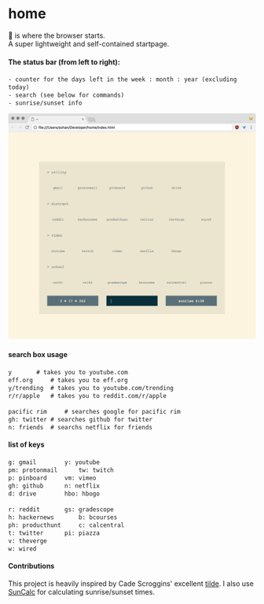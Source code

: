 # home
🏡 is where the browser starts.  
A super lightweight and self-contained startpage.  

#### The status bar (from left to right):
	- counter for the days left in the week : month : year (excluding today)
	- search (see below for commands)
	- sunrise/sunset info


![Screenshot](screenshot.png?raw=true "Screenshot")

#### search box usage
```
y		# takes you to youtube.com
eff.org		# takes you to eff.org
y/trending	# takes you to youtube.com/trending
r/r/apple	# takes you to reddit.com/r/apple

pacific rim 	# searches google for pacific rim
gh: twitter	# searches github for twitter
n: friends	# searchs netflix for friends
```

#### list of keys
```
g: gmail		y: youtube
pm: protonmail		tw: twitch
p: pinboard		vm: vimeo
gh: github		n: netflix
d: drive		hbo: hbogo

r: reddit		gs: gradescope
h: hackernews		b: bcourses
ph: producthunt		c: calcentral
t: twitter		pi: piazza
v: theverge
w: wired
```
#### Contributions

This project is heavily inspired by Cade Scroggins' excellent [tilde](https://github.com/cadejscroggins/tilde). I also use [SunCalc](https://github.com/mourner/suncalc) for calculating sunrise/sunset times.

